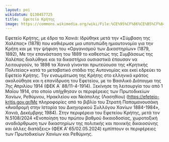 ```yaml
---
layout: poi
wikidatum: Q130457725
title:  Εφετείο Κρήτης
image: https://commons.wikimedia.org/wiki/File:%CE%95%CF%86%CE%B5%CF%84%CE%B5%CE%AF%CE%BF_%CE%9A%CF%81%CE%AE%CF%84%CE%B7%CF%82.jpg
---
```


 Εφετείο Κρήτης, με έδρα τα Χανιά: Ιδρύθηκε μετά την «Σύμβαση της Χαλέπας» (1878) που καθιέρωσε μια υποτυπώδη ημιαυτονομία για την Κρήτη και με την ψήφιση του «Οργανισμού των Δικαστηρίων» (1879, 1892), Με την επανάσταση του 1889 το καθεστώς της Συμβάσεως της Χαλέπας διαλύθηκε και τα δικαστήρια ουσιαστικά έπαυσαν να λειτουργούν, το 1898 τα Χανιά γίνονται πρωτεύουσα της «Κρητικής Πολιτείας» κατά το μεταβατικό στάδιο της Αυτονομίας και εκεί εδρεύει το Εφετείο Κρήτης. Την ενσωμάτωση της Κρήτης στο ελληνικό κράτος ακολούθησε και η επανίδρυση του Εφετείου, με το Βασιλικό Διάταγμα της 7ης Απριλίου 1914 (ΦΕΚ Α΄ 88/11-4-1914). Ξεκίνησε τη λειτουργία του από 1 Μαΐου 1914, στο οποίο υπήχθησαν οι περιφέρειες των Πρωτοδικείων Χανίων, Ρεθύμνου, Ηρακλείου και Νεάπολης (Λασηθίου) (https://efeteio-kritis.gov.gr/Με πληροφορίες από το βιβλίο του Στρατή Παπαμανουσάκη «Αναδρομή στην Ιστορία του Δικηγορικού Συλλόγου Χανίων 1884-1984», Χανιά, Δεκέμβρης 1984). Στην περιφέρεια του Εφετείου Κρήτης, μετά τον Ν.5108/2024 «Ενοποίηση του πρώτου βαθμού δικαιοδοσίας, χωροταξική αναδιάρθρωση των δικαστηρίων της πολιτικής και ποινικής δικαιοσύνης και άλλες διατάξεις» (ΦΕΚ Α’ 65/02.05.2024) εμπίπτουν οι περιφέρειες των Πρωτοδικείων Χανίων και Ρεθύμνης. 
